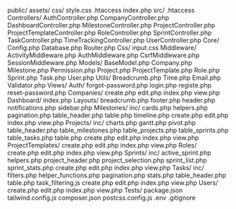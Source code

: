 public/
    assets/
        css/
            style.css
    .htaccess
    index.php
src/
    .htaccess
    Controllers/
        AuthController.php
        CompanyController.php
        DashboardController.php
        MilestoneController.php
        ProjectController.php
        ProjectTemplateController.php
        RoleController.php
        SprintController.php
        TaskController.php
        TimeTrackingController.php
        UserController.php
    Core/
        Config.php
        Database.php
        Router.php
    Css/
        input.css
    Middleware/
        ActivityMiddleware.php
        AuthMiddleware.php
        CsrfMiddleware.php
        SessionMiddleware.php
    Models/
        BaseModel.php
        Company.php
        Milestone.php
        Permission.php
        Project.php
        ProjectTemplate.php
        Role.php
        Sprint.php
        Task.php
        User.php
    Utils/
        Breadcrumb.php
        Time.php
        Email.php
        Validator.php
    Views/
        Auth/
            forgot-password.php
            login.php
            registe.php
            reset-password.php
        Companies/
            create.php
            edit.php
            index.php
            view.php
        Dashboard/
            index.php
        Layouts/
            breadcrumb.php
            footer.php
            header.php
            notifications.php
            sidebar.php
        Milestones/
            inc/
                cards.php
                helpers.php
                pagination.php
                table_header.php
                table.php
                timeline.php
            create.php
            edit.php
            index.php
            view.php
        Projects/
            inc/
                charts.php
                gantt.php
                pivot.php
                table_header.php
                table_milestones.php
                table_projects.php
                table_sprints.php
                table_tasks.php
                table.php
            create.php
            edit.php
            index.php
            view.php
        ProjectTemplates/
            create.php
            edit.php
            index.php
            view.php
        Roles/
            create.php
            edit.php
            index.php
            view.php
        Sprints/
            inc/
                active_sprint.php
                helpers.php
                project_header.php
                project_selection.php
                sprint_list.php
                sprint_stats.php
            create.php
            edit.php
            index.php
            view.php
        Tasks/
            inc/
                filters.php
                helper_functions.php
                pagination.php
                stats.php
                table_header.php
                table.php
                task_filtering.js
            create.php
            edit.php
            index.php
            view.php
        Users/
            create.php
            edit.php
            index.php
            view.php
    Tests/
package.json
tailwind.config.js
composer.json
postcss.config.js
.env
.gitignore